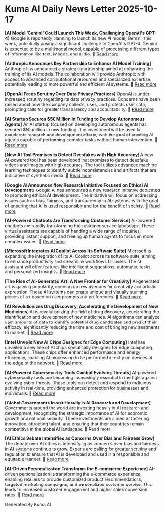 # Kuma AI Daily News Letter 2025-10-17 

**[AI Model 'Gemini' Could Launch This Week, Challenging OpenAI's GPT-4]**
Google is reportedly planning to launch its new AI model, Gemini, this week, potentially posing a significant challenge to OpenAI's GPT-4. Gemini is expected to be a multimodal model, capable of processing different types of information like text, images, and audio.
🔗 [Read more](https://www.example.com/gemini-launch)

**[Anthropic Announces Key Partnership to Enhance AI Model Training]**
Anthropic has announced a strategic partnership aimed at enhancing the training of its AI models. The collaboration will provide Anthropic with access to advanced computational resources and specialized expertise, potentially leading to more powerful and efficient AI systems.
🔗 [Read more](https://www.example.com/anthropic-partnership)

**[OpenAI Faces Scrutiny Over Data Privacy Practices]**
OpenAI is under increased scrutiny regarding its data privacy practices. Concerns have been raised about how the company collects, uses, and protects user data, prompting calls for greater transparency and accountability.
🔗 [Read more](https://www.example.com/openai-privacy)

**[AI Startup Secures $50 Million in Funding to Develop Autonomous Agents]**
An AI startup focused on developing autonomous agents has secured $50 million in new funding. The investment will be used to accelerate research and development efforts, with the goal of creating AI agents capable of performing complex tasks without human intervention.
🔗 [Read more](https://www.example.com/ai-startup-funding)

**[New AI Tool Promises to Detect Deepfakes with High Accuracy]**
A new AI-powered tool has been developed that promises to detect deepfake videos and images with high accuracy. The tool utilizes advanced machine learning techniques to identify subtle inconsistencies and artifacts that are indicative of synthetic media.
🔗 [Read more](https://www.example.com/deepfake-detection)

**[Google AI Announces New Research Initiative Focused on Ethical AI Development]**
Google AI has announced a new research initiative dedicated to promoting ethical AI development. The initiative will focus on addressing issues such as bias, fairness, and transparency in AI systems, with the goal of ensuring that AI is used responsibly and for the benefit of society.
🔗 [Read more](https://www.example.com/google-ai-ethics)

**[AI-Powered Chatbots Are Transforming Customer Service]**
AI-powered chatbots are rapidly transforming the customer service landscape. These virtual assistants are capable of handling a wide range of inquiries, providing instant support, and freeing up human agents to focus on more complex issues.
🔗 [Read more](https://www.example.com/ai-chatbots)

**[Microsoft Integrates AI Copilot Across Its Software Suite]**
Microsoft is expanding the integration of its AI Copilot across its software suite, aiming to enhance productivity and streamline workflows for users. The AI assistant will offer features like intelligent suggestions, automated tasks, and personalized insights.
🔗 [Read more](https://www.example.com/microsoft-ai-copilot)

**[The Rise of AI-Generated Art: A New Frontier for Creativity]**
AI-generated art is gaining popularity, opening up new avenues for creativity and artistic expression. These AI systems can create unique and visually stunning pieces of art based on user prompts and preferences.
🔗 [Read more](https://www.example.com/ai-art)

**[AI Revolutionizes Drug Discovery, Accelerating the Development of New Medicines]**
AI is revolutionizing the field of drug discovery, accelerating the identification and development of new medicines. AI algorithms can analyze vast amounts of data to identify potential drug candidates and predict their efficacy, significantly reducing the time and cost of bringing new treatments to market.
🔗 [Read more](https://www.example.com/ai-drug-discovery)

**[Intel Unveils New AI Chips Designed for Edge Computing]**
Intel has unveiled a new line of AI chips specifically designed for edge computing applications. These chips offer enhanced performance and energy efficiency, enabling AI processing to be performed directly on devices at the edge of the network.
🔗 [Read more](https://www.example.com/intel-ai-chips)

**[AI-Powered Cybersecurity Tools Combat Evolving Threats]**
AI-powered cybersecurity tools are becoming increasingly essential in the fight against evolving cyber threats. These tools can detect and respond to malicious activity in real-time, providing enhanced protection for businesses and individuals.
🔗 [Read more](https://www.example.com/ai-cybersecurity)

**[Global Governments Invest Heavily in AI Research and Development]**
Governments around the world are investing heavily in AI research and development, recognizing the strategic importance of AI for economic growth and national security. These investments are aimed at fostering innovation, attracting talent, and ensuring that their countries remain competitive in the global AI landscape.
🔗 [Read more](https://www.example.com/ai-government-investment)

**[AI Ethics Debate Intensifies as Concerns Over Bias and Fairness Grow]**
The debate over AI ethics is intensifying as concerns over bias and fairness in AI systems continue to grow. Experts are calling for greater scrutiny and regulation to ensure that AI is developed and used in a responsible and equitable manner.
🔗 [Read more](https://www.example.com/ai-ethics-debate)

**[AI-Driven Personalization Transforms the E-commerce Experience]**
AI-driven personalization is transforming the e-commerce experience, enabling retailers to provide customized product recommendations, targeted marketing campaigns, and personalized customer service. This leads to increased customer engagement and higher sales conversion rates.
🔗 [Read more](https://www.example.com/ai-ecommerce)

Generated By Kuma AI